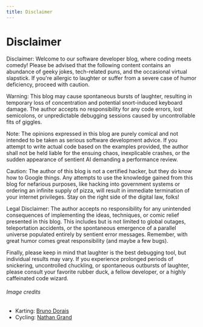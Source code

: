 ```yaml
---
title: Disclaimer
---
```


# Disclaimer

Disclaimer: Welcome to our software developer blog, where coding meets comedy! Please be advised that the following content contains an abundance of geeky jokes, tech-related puns, and the occasional virtual slapstick. If you're allergic to laughter or suffer from a severe case of humor deficiency, proceed with caution.

Warning: This blog may cause spontaneous bursts of laughter, resulting in temporary loss of concentration and potential snort-induced keyboard damage. The author accepts no responsibility for any code errors, lost semicolons, or unpredictable debugging sessions caused by uncontrollable fits of giggles.

Note: The opinions expressed in this blog are purely comical and not intended to be taken as serious software development advice. If you attempt to write actual code based on the examples provided, the author shall not be held liable for the ensuing chaos, inexplicable crashes, or the sudden appearance of sentient AI demanding a performance review.

Caution: The author of this blog is not a certified hacker, but they do know how to Google things. Any attempts to use the knowledge gained from this blog for nefarious purposes, like hacking into government systems or ordering an infinite supply of pizza, will result in immediate termination of your internet privileges. Stay on the right side of the digital law, folks!

Legal Disclaimer: The author accepts no responsibility for any unintended consequences of implementing the ideas, techniques, or comic relief presented in this blog. This includes but is not limited to global outages, teleportation accidents, or the spontaneous emergence of a parallel universe populated entirely by sentient error messages. Remember, with great humor comes great responsibility (and maybe a few bugs).

Finally, please keep in mind that laughter is the best debugging tool, but individual results may vary. If you experience prolonged periods of snickering, uncontrolled chuckling, or spontaneous outbursts of laughter, please consult your favorite rubber duck, a fellow developer, or a highly caffeinated code wizard.

###### Image credits

- Karting: <a href="https://www.facebook.com/bruno.dorais.9">Bruno Dorais</a>
- Cycling: <a href="https://ngrandphotography.com/">Nathan Grand</a>
